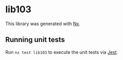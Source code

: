 # lib103

This library was generated with [Nx](https://nx.dev).

## Running unit tests

Run `nx test lib103` to execute the unit tests via [Jest](https://jestjs.io).
